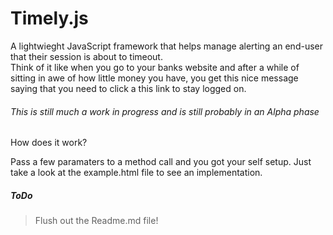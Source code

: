 Timely.js
=========

A lightwieght JavaScript framework that helps manage alerting an end-user that their session is about to timeout.  
Think of it like when you go to your banks website and after a while of sitting in awe of how little money you have, you
get this nice message saying that you need to click a this link to stay logged on.  


###### This is still much a work in progress and is still probably in an Alpha phase

How does it work?

Pass a few paramaters to a method call and you got your self setup.
Just take a look at the example.html file to see an implementation.

##### ToDo
> Flush out the Readme.md file!